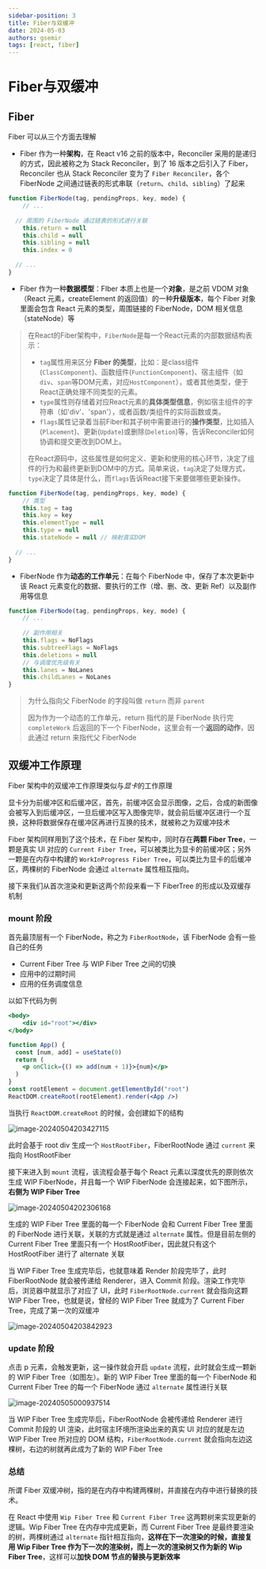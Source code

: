 ```yaml
---
sidebar-position: 3
title: Fiber与双缓冲
date: 2024-05-03
authors: gsemir
tags: [react, fiber]
---
```


# Fiber与双缓冲

## Fiber

Fiber 可以从三个方面去理解

- Fiber 作为一种**架构**，在 React v16 之前的版本中，Reconciler 采用的是递归的方式，因此被称之为 Stack Reconciler，到了 16 版本之后引入了 Fiber，Reconciler 也从 Stack Reconciler 变为了 `Fiber Reconciler`，各个 FiberNode 之间通过链表的形式串联（`return`、`child`、`sibling`）了起来

```js
function FiberNode(tag, pendingProps, key, mode) {
	// ...
  
  // 周围的 FiberNode 通过链表的形式进行关联
	this.return = null
	this.child = null
	this.sibling = null
	this.index = 0
  
  // ...
}
```

- Fiber 作为一种**数据模型**：FIber 本质上也是一个**对象**，是之前 VDOM 对象（React 元素，createElement 的返回值）的一种**升级版本**，每个 Fiber 对象里面会包含 React 元素的类型，周围链接的 FiberNode，DOM 相关信息（stateNode）等

> 在React的Fiber架构中，`FiberNode`是每一个React元素的内部数据结构表示：
>
> - `tag`属性用来区分 **Fiber 的类型**，比如：是class组件(`ClassComponent`)、函数组件(`FunctionComponent`)、宿主组件（如`div`、`span`等DOM元素，对应`HostComponent`），或者其他类型，便于React正确处理不同类型的元素。
> - `type`属性则存储着对应React元素的**具体类型信息**，例如宿主组件的字符串（如'div'、'span'），或者函数/类组件的实际函数或类。
> - `flags`属性记录着当前Fiber和其子树中需要进行的**操作类型**，比如插入(`Placement`)、更新(`Update`)或删除(`Deletion`)等，告诉Reconciler如何协调和提交更改到DOM上。
>
> 在React源码中，这些属性是如何定义、更新和使用的核心环节，决定了组件的行为和最终更新到DOM中的方式。简单来说，`tag`决定了处理方式，`type`决定了具体是什么，而`flags`告诉React接下来要做哪些更新操作。

```js
function FiberNode(tag, pendingProps, key, mode) {
	// 类型
	this.tag = tag
	this.key = key
	this.elementType = null
	this.type = null
	this.stateNode = null // 映射真实DOM
  
  // ...
}
```

- FiberNode 作为**动态的工作单元**：在每个 FiberNode 中，保存了本次更新中该 React 元素变化的数据、要执行的工作（增、删、改、更新 Ref）以及副作用等信息

```js
function FiberNode(tag, pendingProps, key, mode) {
	// ...
	
	// 副作用相关
	this.flags = NoFlags
	this.subtreeFlags = NoFlags
	this.deletions = null
	// 与调度优先级有关
	this.lanes = NoLanes
	this.childLanes = NoLanes
}
```

> 为什么指向父 FiberNode 的字段叫做 `return` 而非 `parent`
>
> 因为作为一个动态的工作单元，return 指代的是 FiberNode 执行完 `completeWork` 后返回的下一个 FiberNode，这里会有一个**返回的动作**，因此通过 return 来指代父 FiberNode

## 双缓冲工作原理

Fiber 架构中的双缓冲工作原理类似与*显卡*的工作原理

显卡分为前缓冲区和后缓冲区，首先，前缓冲区会显示图像，之后，合成的新图像会被写入到后缓冲区，一旦后缓冲区写入图像完毕，就会前后缓冲区进行一个互换，这种将数据保存在缓冲区再进行互换的技术，就被称之为双缓冲技术

Fiber 架构同样用到了这个技术，在 Fiber 架构中，同时存在**两颗 Fiber Tree**，一颗是真实 UI 对应的 `Current Fiber Tree`，可以被类比为显卡的前缓冲区；另外一颗是在内存中构建的 `WorkInProgress Fiber Tree`，可以类比为显卡的后缓冲区，两棵树的 FiberNode 会通过 `alternate` 属性相互指向。

接下来我们从首次渲染和更新这两个阶段来看一下 FiberTree 的形成以及双缓存机制

### mount 阶段

首先最顶层有一个 FiberNode，称之为 `FiberRootNode`，该 FiberNode 会有一些自己的任务

- Current Fiber Tree 与 WIP Fiber Tree 之间的切换
- 应用中的过期时间
- 应用的任务调度信息

以如下代码为例

```jsx
<body>
	<div id="root"></div>
</body>

function App() {
  const [num, add] = useState(0)
  return (
  	<p onClick={() => add(num + 1)}>{num}</p>
  )
}
const rootElement = document.getElementById("root")
ReactDOM.createRoot(rootElement).render(<App />)
```

当执行 `ReactDOM.createRoot` 的时候，会创建如下的结构

![image-20240504203427115](.\images\react-32.png)

此时会基于 root div 生成一个 `HostRootFiber`，FiberRootNode 通过 `current` 来指向 HostRootFiber

接下来进入到 `mount` 流程，该流程会基于每个 React 元素以深度优先的原则依次生成 WIP FiberNode，并且每一个 WIP FiberNode 会连接起来，如下图所示，**右侧为 WIP Fiber Tree**

![image-20240504202306168](.\images\react-31.png)

生成的 WIP Fiber Tree 里面的每一个 FiberNode 会和 Current Fiber Tree 里面的 FiberNode 进行关联，关联的方式就是通过 `alternate` 属性。但是目前左侧的 Current Fiber Tree 里面只有一个 HostRootFiber，因此就只有这个 HostRootFiber 进行了 alternate 关联

当 WIP Fiber Tree 生成完毕后，也就意味着 Render 阶段完毕了，此时 FiberRootNode 就会被传递给 Renderer，进入 Commit 阶段。渲染工作完毕后，浏览器中就显示了对应了 UI，此时 `FiberRootNode.current` 就会指向这颗 WIP Fiber Tree，也就是说，曾经的 WIP Fiber Tree 就成为了 Current Fiber Tree，完成了第一次的双缓冲

![image-20240504203842923](.\images\react-33.png)

### update 阶段

点击 p 元素，会触发更新，这一操作就会开启 `update` 流程，此时就会生成一颗新的 WIP Fiber Tree（如图左）。新的 WIP Fiber Tree 里面的每一个 FiberNode 和 Current Fiber Tree 的每一个 FiberNode 通过 `alternate` 属性进行关联

![image-20240505000937514](.\images\react-34.png)

当 WIP Fiber Tree 生成完毕后，FiberRootNode 会被传递给 Renderer 进行 Commit 阶段的 UI 渲染，此时宿主环境所渲染出来的真实 UI 对应的就是左边 WIP Fiber Tree 所对应的 DOM 结构，`FiberRootNode.current` 就会指向左边这棵树，右边的树就再此成为了新的 WIP Fiber Tree

### 总结

所谓 Fiber 双缓冲树，指的是在内存中构建两棵树，并直接在内存中进行替换的技术。

在 React 中使用 `Wip Fiber Tree` 和 `Current Fiber Tree` 这两颗树来实现更新的逻辑。Wip Fiber Tree 在内存中完成更新，而 Current Fiber Tree 是最终要渲染的树，两棵树通过 `alternate` 指针相互指向，**这样在下一次渲染的时候，直接复用 Wip Fiber Tree 作为下一次的渲染树，而上一次的渲染树又作为新的 Wip Fiber Tree**，这样可以**加快 DOM 节点的替换与更新效率**